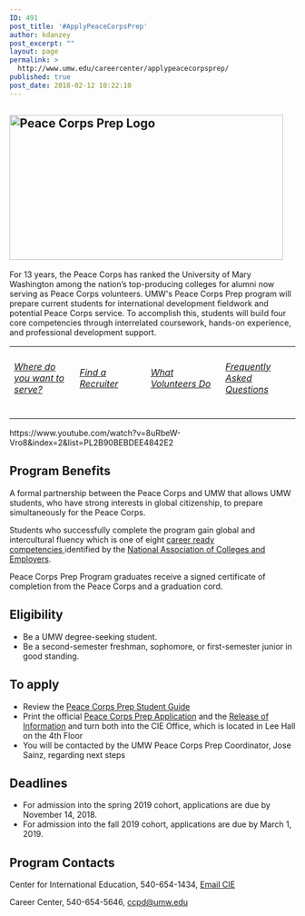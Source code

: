 ```yaml
---
ID: 491
post_title: '#ApplyPeaceCorpsPrep'
author: kdanzey
post_excerpt: ""
layout: page
permalink: >
  http://www.umw.edu/careercenter/applypeacecorpsprep/
published: true
post_date: 2018-02-12 10:22:10
---
```

<h2><img class="wp-image-235 alignleft" src="http://www.umw.edu/careercenter/wp-content/uploads/sites/41/2017/03/PeaceCorpsPrep-1-300x159.jpg" alt="Peace Corps Prep Logo" width="482" height="255" /></h2>
For 13 years, the Peace Corps has ranked the University of Mary Washington among the nation’s top-producing colleges for alumni now serving as Peace Corps volunteers. UMW's Peace Corps Prep program will prepare current students for international development fieldwork and potential Peace Corps service. To accomplish this, students will build four core competencies through interrelated coursework, hands-on experience, and professional development support.
<table width="1666">
<tbody>
<tr>
<td width="156">
<h6><a href="https://www.peacecorps.gov/volunteer/volunteer-openings/">Where do you want to serve?</a></h6>
</td>
<td width="156">
<h6><a href="https://www.peacecorps.gov/volunteer/connect-with-a-recruiter/">Find a Recruiter</a></h6>
</td>
<td width="156">
<h6><a href="https://www.youtube.com/playlist?list=PL2B90BEBDEE4842E2">What Volunteers Do</a></h6>
</td>
<td width="156">
<h6><a href="https://www.youtube.com/playlist?list=PLA47533D149B82EEB">Frequently Asked Questions</a></h6>
</td>
</tr>
</tbody>
</table>
https://www.youtube.com/watch?v=8uRbeW-Vro8&amp;index=2&amp;list=PL2B90BEBDEE4842E2
<h2><strong>Program Benefits</strong></h2>
A formal partnership between the Peace Corps and UMW that allows UMW students, who have strong interests in global citizenship, to prepare simultaneously for the Peace Corps.

Students who successfully complete the program gain g<span id="ctl00_contentPlaceHolder_mainDrop_uxColumnDisplay_ctl00_uxControlColumn_ctl00_uxWidgetHost_uxWidgetHost_widget_TextLabel">lobal and intercultural fluency which is one of eight <a href="http://www.naceweb.org/career-readiness/competencies/career-readiness-defined/">career ready competencies </a>identified by the <a href="http://www.naceweb.org/">National Association of Colleges and Employers</a>.</span>

Peace Corps Prep Program graduates receive a signed certificate of completion from the Peace Corps and a graduation cord.
<h2><strong>Eligibility</strong></h2>
<ul>
 	<li>Be a UMW degree-seeking student.</li>
 	<li>Be a second-semester freshman, sophomore, or first-semester junior in good standing.</li>
</ul>
<h2>To apply</h2>
<ul>
 	<li>Review the <a href="http://www.umw.edu/careercenter/wp-content/uploads/sites/41/2018/11/PCP-Student-Guide-November-2018.pdf">Peace Corps Prep Student Guide</a></li>
 	<li>Print the official <a href="http://www.umw.edu/careercenter/wp-content/uploads/sites/41/2018/02/PCPP_Application_Revised_JAN_181.pdf">Peace Corps Prep Application</a> and the <a href="http://www.umw.edu/careercenter/wp-content/uploads/sites/41/2018/11/PCPP_Release_of_Information1.pdf">Release of Information</a> and turn both into the CIE Office, which is located in Lee Hall on the 4th Floor</li>
 	<li>You will be contacted by the UMW Peace Corps Prep Coordinator, Jose Sainz, regarding next steps</li>
</ul>
<h2>Deadlines</h2>
<ul>
 	<li>For admission into the spring 2019 cohort, applications are due by November 14, 2018.</li>
 	<li>For admission into the fall 2019 cohort, applications are due by March 1, 2019.</li>
</ul>
<h2>Program Contacts</h2>
Center for International Education, 540-654-1434, <a href="https://international.umw.edu/center-for-international-education-2/email-cie/">Email CIE</a>

Career Center, 540-654-5646, <a href="mailto:ccpd@umw.edu">ccpd@umw.edu</a>